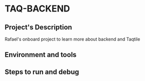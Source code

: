 # TAQ-BACKEND

## Project's Description

Rafael's onboard project to learn more about backend and Taqtile

## Environment and tools

## Steps to run and debug
